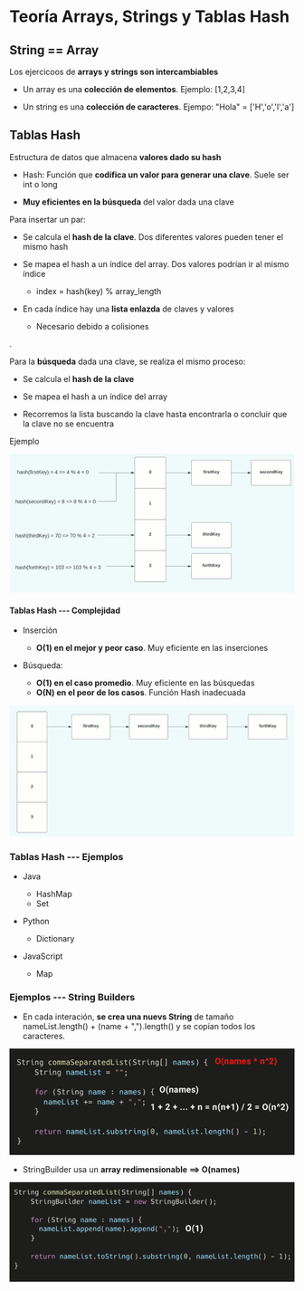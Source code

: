 # Teoría Arrays, Strings y Tablas Hash

## String == Array

Los ejercicoos de **arrays y strings son intercambiables**

+ Un array es una **colección  de elementos**. Ejemplo: [1,2,3,4]

+ Un string es una **colección  de caracteres**. Ejempo: "Hola" = ['H','o','l','a']


## Tablas Hash


Estructura de datos que almacena **valores dado su hash**

+ Hash: Función que **codifica un valor para generar una clave**. Suele ser int o long

+ **Muy eficientes en la búsqueda** del valor dada una clave


Para insertar un par:

+ Se calcula el **hash de la clave**. Dos diferentes valores pueden tener el mismo hash

+ Se mapea el hash a un índice del array. Dos valores podrían ir al mismo índice
    
    + index = hash(key) % array_length

+ En cada índice hay una **lista enlazda** de claves y valores

    + Necesario debido a colisiones

.

Para la **búsqueda** dada una clave, se realiza el mismo proceso:

+ Se calcula el **hash de la clave**

+ Se mapea el hash a un índice del array

+ Recorremos la lista buscando la clave hasta encontrarla o concluir que la clave no se encuentra


Ejemplo

![](/images/2.-Arrays-Strings-Tablas-Hash/lectures/teoria/Captura%20de%20pantalla%202024-02-26%20185004.png)


#### Tablas Hash --- Complejidad

+ Inserción
    + **O(1) en el mejor y peor caso**. Muy eficiente en las inserciones

+ Búsqueda:
    + **O(1) en el caso promedio**. Muy eficiente en las búsquedas
    + **O(N) en el peor de los casos**. Función Hash inadecuada

![](/images/2.-Arrays-Strings-Tablas-Hash/lectures/teoria/Captura%20de%20pantalla%202024-02-26%20185746.png)


### Tablas Hash --- Ejemplos

+ Java
    + HashMap
    + Set

+ Python
    + Dictionary

+ JavaScript
    + Map



### Ejemplos --- String Builders

+ En cada interación, **se crea una nuevs String** de tamaño nameList.length() + (name + ",").length() y se copian todos los caracteres.

![](/images/2.-Arrays-Strings-Tablas-Hash/lectures/teoria/Captura%20de%20pantalla%202024-02-26%20191301.png)


+ StringBuilder usa un **array redimensionable ==> O(names)**

![](/images/2.-Arrays-Strings-Tablas-Hash/lectures/teoria/Captura%20de%20pantalla%202024-02-26%20191352.png)